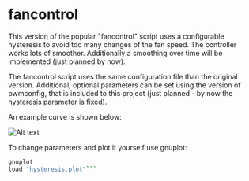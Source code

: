 fancontrol
==========

This version of the popular "fancontrol" script uses a configurable hysteresis to avoid too many changes of the fan speed. The 
controller works lots of smoother. Additionally a smoothing over time will be implemented (just planned by now).

The fancontrol script uses the same configuration file than the original version. Additional, optional parameters can be set 
using the version of pwmconfig, that is included to this project (just planned - by now the hysteresis parameter is fixed).

An example curve is shown below:

![Alt text](/../master/hysteresis.png?raw=true "Hysteresis curve")


To change parameters and plot it yourself use gnuplot:

```bash
gnuplot
load "hysteresis.plot"```
